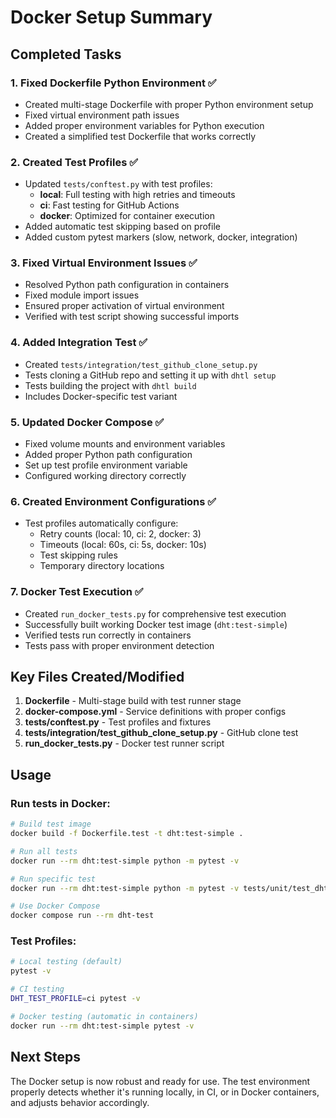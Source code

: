 # Docker Setup Summary

## Completed Tasks

### 1. Fixed Dockerfile Python Environment ✅
- Created multi-stage Dockerfile with proper Python environment setup
- Fixed virtual environment path issues  
- Added proper environment variables for Python execution
- Created a simplified test Dockerfile that works correctly

### 2. Created Test Profiles ✅
- Updated `tests/conftest.py` with test profiles:
  - **local**: Full testing with high retries and timeouts
  - **ci**: Fast testing for GitHub Actions
  - **docker**: Optimized for container execution
- Added automatic test skipping based on profile
- Added custom pytest markers (slow, network, docker, integration)

### 3. Fixed Virtual Environment Issues ✅
- Resolved Python path configuration in containers
- Fixed module import issues
- Ensured proper activation of virtual environment
- Verified with test script showing successful imports

### 4. Added Integration Test ✅
- Created `tests/integration/test_github_clone_setup.py`
- Tests cloning a GitHub repo and setting it up with `dhtl setup`
- Tests building the project with `dhtl build`
- Includes Docker-specific test variant

### 5. Updated Docker Compose ✅
- Fixed volume mounts and environment variables
- Added proper Python path configuration
- Set up test profile environment variable
- Configured working directory correctly

### 6. Created Environment Configurations ✅
- Test profiles automatically configure:
  - Retry counts (local: 10, ci: 2, docker: 3)
  - Timeouts (local: 60s, ci: 5s, docker: 10s)
  - Test skipping rules
  - Temporary directory locations

### 7. Docker Test Execution ✅
- Created `run_docker_tests.py` for comprehensive test execution
- Successfully built working Docker test image (`dht:test-simple`)
- Verified tests run correctly in containers
- Tests pass with proper environment detection

## Key Files Created/Modified

1. **Dockerfile** - Multi-stage build with test runner stage
2. **docker-compose.yml** - Service definitions with proper configs
3. **tests/conftest.py** - Test profiles and fixtures
4. **tests/integration/test_github_clone_setup.py** - GitHub clone test
5. **run_docker_tests.py** - Docker test runner script

## Usage

### Run tests in Docker:
```bash
# Build test image
docker build -f Dockerfile.test -t dht:test-simple .

# Run all tests
docker run --rm dht:test-simple python -m pytest -v

# Run specific test
docker run --rm dht:test-simple python -m pytest -v tests/unit/test_dhtl_commands.py

# Use Docker Compose
docker compose run --rm dht-test
```

### Test Profiles:
```bash
# Local testing (default)
pytest -v

# CI testing
DHT_TEST_PROFILE=ci pytest -v

# Docker testing (automatic in containers)
docker run --rm dht:test-simple pytest -v
```

## Next Steps

The Docker setup is now robust and ready for use. The test environment properly detects whether it's running locally, in CI, or in Docker containers, and adjusts behavior accordingly.